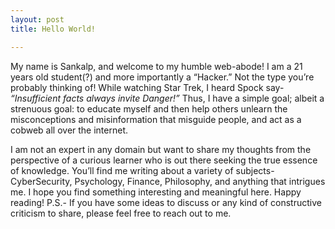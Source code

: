 ```yaml
---
layout: post
title: Hello World!

---
```


My name is Sankalp, and welcome to my humble web-abode!
I am a 21 years old student(?) and more importantly a “Hacker.” Not the type you’re probably thinking of! While watching Star Trek, I heard Spock say- 
*“Insufficient facts always invite Danger!”*
Thus, I have a simple goal; albeit a strenuous goal: to educate myself and then help others unlearn the misconceptions and misinformation that misguide people, and act as a cobweb all over the internet. 

I am not an expert in any domain but want to share my thoughts from the perspective of a curious learner who is out there seeking the true essence of knowledge. You’ll find me writing about a variety of subjects- CyberSecurity, Psychology, Finance, Philosophy, and anything that intrigues me. 
I hope you find something interesting and meaningful here. Happy reading!
P.S.- If you have some ideas to discuss or any kind of constructive criticism to share, please feel free to reach out to me.